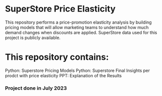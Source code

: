 # SuperStore Price Elasticity
This repository performs a price-promotion elasticity analysis by building pricing models that will allow marketing teams to understand how much demand changes when discounts are applied. 
SuperStore data used for this project is publicly available. 

# This repository contains:
Python: Superstore Pricing Models 
Python: Superstore Final Insights per prodct with price elasticity
PPT: Explanation of the Results

### Project done in July 2023
